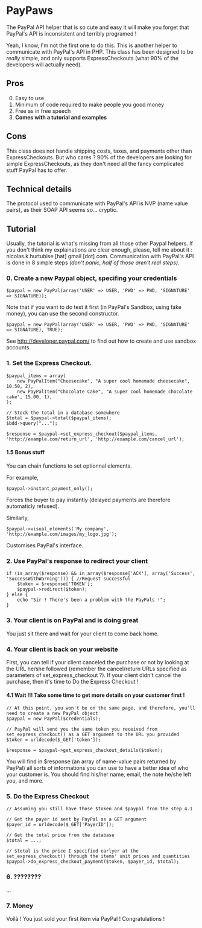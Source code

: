 PayPaws
=============

The PayPal API helper that is so cute and easy it will make you forget that PayPal's API is inconsistent and terribly programed !

Yeah, I know, I'm not the first one to do this. This is another helper to communicate with PayPal's API in PHP. This class has been designed to be *really* simple, and only supports ExpressCheckouts (what 90% of the developers will actually need).

## Pros

0. Easy to use
1. Minimum of code required to make people you good money
2. Free as in free speech
3. **Comes with a tutorial and examples**

## Cons

This class does not handle shipping costs, taxes, and payments other than ExpressCheckouts. But who cares ? 90% of the developers are looking for simple ExpressCheckouts, as they don't need all the fancy complicated stuff PayPal has to offer.

## Technical details

The protocol used to communicate with PayPal's API is NVP (name value pairs), as their SOAP API seems so... cryptic.

## Tutorial

Usually, the tutorial is what's missing from all those other Paypal helpers. If you don't think my explainations are clear enough, please, tell me about it : nicolas.k.hurtubise \[hat\] gmail \[dot\] com.
Communication with PayPal's API is done in 8 simple steps *(don't panic, half of those aren't real steps)*.

### 0. Create a new Paypal object, specifing your credentials

    $paypal = new PayPal(array('USER' => USER, 'PWD' => PWD, 'SIGNATURE' => SIGNATURE));
    
Note that if you want to do test it first (in PayPal's Sandbox, using fake money), you can use the second constructor.

    $paypal = new PayPal(array('USER' => USER, 'PWD' => PWD, 'SIGNATURE' => SIGNATURE), TRUE);

See http://developer.paypal.com/ to find out how to create and use sandbox accounts.

### 1. Set the Express Checkout.

    $paypal_items = array(
        new PayPalItem("Cheesecake", "A super cool homemade cheesecake", 10.50, 2),
        new PayPalItem("Chocolate Cake", "A super cool homemade chocolate cake", 15.00, 1),
    );
    
    // Stock the total in a database somewhere
    $total = $paypal->total($paypal_items);
    $bdd->query("...");
    
    $response = $paypal->set_express_checkout($paypal_items, 'http://example.com/return_url', 'http://example.com/cancel_url');


#### 1.5 Bonus stuff

You can chain functions to set optionnal elements.

For example,

    $paypal->instant_payment_only();

Forces the buyer to pay instantly (delayed payments are therefore automaticly refused).

Similarly,

    $paypal->visual_elements('My company', 'http://example.com/images/my_logo.jpg');

Customises PayPal's interface.

### 2. Use PayPal's response to redirect your client

    if (is_array($response) && in_array($response['ACK'], array('Success', 'SuccessWithWarning'))) { //Request successful
        $token = $response['TOKEN'];
        $paypal->redirect($token);
    } else {
        echo "Sir ! There's been a problem with the PayPals !";
    }

### 3. Your client is on PayPal and is doing great

You just sit there and wait for your client to come back home.

### 4. Your client is back on your website 

First, you can tell if your client canceled the purchase or not by looking at the URL he/she followed (remember the cancel/return URLs specified as parameters of set_express_checkout ?).
If your client didn't cancel the purchase, then it's time to Do the Express Checkout !

#### 4.1 Wait !!! Take some time to get more details on your customer first !

    // At this point, you won't be on the same page, and therefore, you'll need to create a new PayPal object
    $paypal = new PayPal($credentials);
    
    // PayPal will send you the same token you received from set_express_checkout() as a GET argument to the URL you provided
    $token = urldecode($_GET['token']);
    
    $response = $paypal->get_express_checkout_details($token);

You will find in $response (an array of name-value pairs returned by PayPal) all sorts of informations you can use to have a better idea of who your customer is. You should find his/her name, email, the note he/she left you, and more.

### 5. Do the Express Checkout

    // Assuming you still have those $token and $paypal from the step 4.1

    // Get the payer id sent by PayPal as a GET argument
    $payer_id = urldecode($_GET['PayerID']);
    
    // Get the total price from the database
    $total = ...;

    // $total is the price I specified earlyer at the set_express_checkout() through the items' unit prices and quantities
    $paypal->do_express_checkout_payment($token, $payer_id, $total);

### 6. ????????

...

### 7. Money

Voilà ! You just sold your first item via PayPal ! Congratulations !

